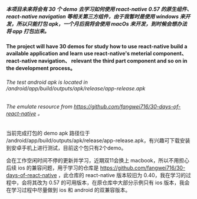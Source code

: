 #####  本项目未来将会有 30 个 demo 去学习如何使用 react-native 0.57 的原生组件、 react-native navigation 等相关第三方组件，由于我暂时是使用 windows 来开发，所以只能打包 apk，一个月后我将会使用 macOs 来开发，到时候会想办法将 app 打包出来。

####  The project will have 30 demos for study how to use react-native build a available application and learn use react-native's meterial component、 react-native navigation、 relevant the third part component and so on in the development process。

######  The test android apk is located in /android/app/build/outputs/apk/release/app-release.apk

######  The emulate resource from https://github.com/fangwei716/30-days-of-react-native 。

当前完成打包的 demo apk 路径位于 /android/app/build/outputs/apk/release/app-release.apk，有兴趣可下载安装到安卓手机上进行测试，目前这个包只有2个demo。

会在工作空闲时间不停的更新并学习，近期双11会换上 macbook，所以不用担心后续 ios 的兼容问题，用于学习的仓库是 https://github.com/fangwei716/30-days-of-react-native ，此仓库的 react-native 版本较旧为 0.40，我在学习的过程中，会将其改为 0.57 的可用版本，在原仓库中大部分示例只有 ios 版本，我会在学习过程中尽量做到 ios 和 android 的双兼容版本。
